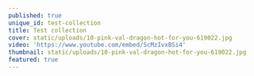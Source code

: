 ```yaml
---
published: true
unique_id: test-collection
title: Test collection
cover: static/uploads/10-pink-val-dragon-hot-for-you-619022.jpg
video: 'https://www.youtube.com/embed/ScMzIvxBSi4'
thumbnail: static/uploads/10-pink-val-dragon-hot-for-you-619022.jpg
featured: true
---
```


